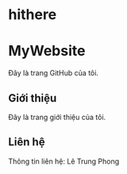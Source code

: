 # hithere

# MyWebsite
Đây là trang GitHub của tôi.
## Giới thiệu
Đây là trang giới thiệu của tôi.
## Liên hệ
Thông tin liên hệ: Lê Trung Phong
